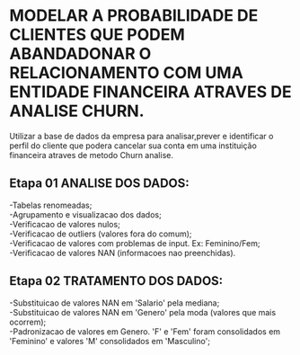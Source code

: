 # MODELAR A PROBABILIDADE DE CLIENTES QUE PODEM ABANDADONAR O RELACIONAMENTO COM UMA ENTIDADE FINANCEIRA ATRAVES DE ANALISE CHURN.

Utilizar a base de dados da empresa para analisar,prever e identificar o perfil do cliente que podera cancelar sua conta em uma instituição financeira atraves de metodo Churn analise.


## Etapa 01 ANALISE DOS DADOS:  
-Tabelas renomeadas;  
-Agrupamento e visualizacao dos dados;  
-Verificacao de valores nulos;  
-Verificacao de outliers (valores fora do comum);  
-Verificacao de valores com problemas de input. Ex: Feminino/Fem;  
-Verificacao de valores NAN (informacoes nao preenchidas).  

## Etapa 02 TRATAMENTO DOS DADOS:  
-Substituicao de valores NAN em 'Salario' pela mediana;  
-Substituicao de valores NAN em 'Genero' pela moda (valores que mais ocorrem);  
-Padronizacao de valores em Genero. 'F' e 'Fem' foram consolidados em 'Feminino' e valores 'M' consolidados em 'Masculino';
